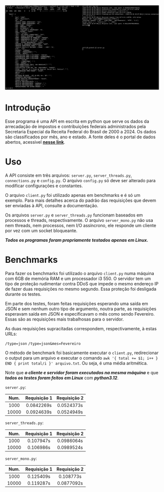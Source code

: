 ![server running](./server_running.png)

# Introdução  

Esse programa é uma API em escrita em python que serve os dados da arrecadação de impostos e contribuições federais administrados pela Secretaria Especial da Receita Federal do Brasil de 2000 a 2024. Os dados são classificados por mês, ano e estado. A fonte deles é o portal de dados abertos, acessivel **[nesse link](https://dados.gov.br/dados/conjuntos-dados/resultado-da-arrecadacao)**.

# Uso

A API consiste em três arquivos: `server.py`, `server_threads.py`, `connections.py` e `config.py`. O arquivo `config.py` só deve ser alterado para modificar configurações e constantes.

O arquivo `client.py` foi utilizado apenas em benchmarks e é só um exemplo. Para mais detalhes acerca do padrão das requisições que devem ser enviadas à API, consulte a documentação.

Os arquivos `server.py` e `server_threads.py` funcionam baseados em processos e threads, respectivamente. O arquivo `server_mono.py` não usa nem threads, nem processos, nem I/O assíncrono, ele responde um cliente por vez com um socket bloqueante.

***Todos os programas foram propriamente testados apenas em Linux.***

# Benchmarks

Para fazer os benchmarks foi utilizado o arquivo `client.py` numa máquina com 6GB de memória RAM e um processador i3 550. O servidor tem um tipo de proteção rudimentar contra DDoS que impede o mesmo endereço IP de fazer duas requisições no mesmo segundo. Essa proteção foi desligada durante os testes.

Em parte dos testes, foram feitas requisições esperando uma saída em JSON e sem nenhum outro tipo de argumento, noutra parte, as requisições esperavam saída em JSON e especificavam o mês como sendo Fevereiro. Essas são as requisições mais trabalhosas para o servidor.

As duas requisições supracitadas correspondem, respectivamente, à estas URLs:

`/type=json`
`/type=json&mes=Fevereiro`

O método de benchmark foi basicamente executar o `client.py`, redirecionar o output para um arquivo e executar o comando `awk '{ total += $1; i++ } END { print total/i }' arquivo.txt`. Ou seja, é uma média aritmética.

Note que ***o cliente e servidor foram executados na mesma máquina*** e que ***todos os testes foram feitos em Linux*** com ***python3.12***.

`server.py`:

| Num. | Requisição 1 | Requisição 2 | 
|:----:|:------------:|:------------:|
| 1000 | 0.0842269s | 0.0524373s |
| 10000 | 0.0924639s | 0.0524949s |

`server_threads.py`:

| Num. | Requisição 1 | Requisição 2 |
|:----:|:------------:|:------------:|
| 1000 | 0.107947s | 0.0986064s |
| 10000 | 0.106986s | 0.0989524s |


`server_mono.py`:

| Num. | Requisição 1 | Requisição 2 |
|:----:|:------------:|:------------:|
| 1000 | 0.125409s | 0.108773s |
| 10000 | 0.119287s | 0.0877092s |
